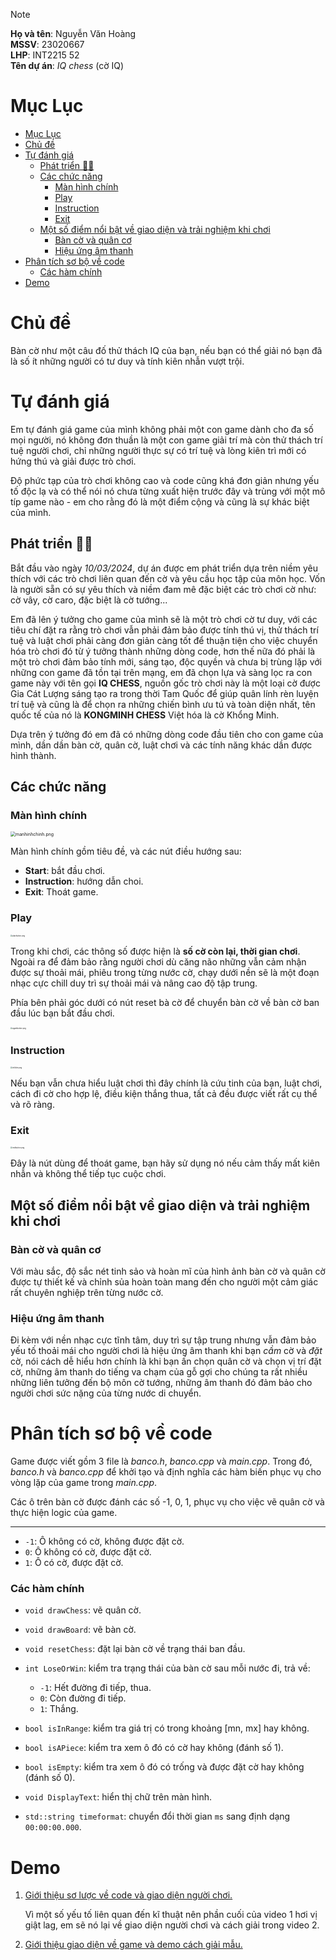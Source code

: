 > [!NOTE]
> **Họ và tên**: Nguyễn Văn Hoàng<br/>
> **MSSV**: 23020667<br/>
> **LHP**: INT2215 52<br/>
> **Tên dự án**: *IQ chess* (cờ IQ)<br/>

# Mục Lục

- [Mục Lục](#mục-lục)
- [Chủ đề](#chủ-đề)
- [Tự đánh giá](#tự-đánh-giá)
  - [Phát triển 🧑‍💻](#phát-triển-)
  - [Các chức năng](#các-chức-năng)
    - [Màn hình chính](#màn-hình-chính)
    - [Play](#play)
    - [Instruction](#instruction)
    - [Exit](#exit)
  - [Một số điểm nổi bật về giao diện và trải nghiệm khi chơi](#một-số-điểm-nổi-bật-về-giao-diện-và-trải-nghiệm-khi-chơi)
    - [Bàn cờ và quân cơ](#bàn-cờ-và-quân-cơ)
    - [Hiệu ứng âm thanh](#hiệu-ứng-âm-thanh)
- [Phân tích sơ bộ về code](#phân-tích-sơ-bộ-về-code)
    - [Các hàm chính](#các-hàm-chính)
- [Demo](#demo)


# Chủ đề 

Bàn cờ như một câu đố thử thách IQ của bạn, nếu bạn có thể giải nó bạn đã là số ít những người có tư duy và tính kiên nhẫn vượt trội.

# Tự đánh giá

Em tự đánh giá game của mình không phải một con game dành cho đa số mọi người, nó không đơn thuần là một con game giải trí mà còn thử thách trí tuệ người chơi, chỉ những người thực sự có trí tuệ và lòng kiên trì mới có hứng thú và giải được trò chơi.

Độ phức tạp của trò chơi không cao và code cũng khá đơn giản nhưng yếu tố độc lạ và có thể nói nó chưa từng xuất hiện trước đây và trùng với một mô típ game nào - em cho rằng đó là một điểm cộng và cũng là sự khác biệt của mình.

## Phát triển 🧑‍💻

Bắt đầu vào ngày *10/03/2024*, dự án được em phát triển dựa trên niềm yêu thích với các trò chơi liên quan đến cờ và yêu cầu học tập của môn học. Vốn là người sẵn có sự yêu thích và niềm đam mê đặc biệt các trò chơi cờ như: cờ vây, cờ caro, đặc biệt là cờ tướng...

Em đã lên ý tưởng cho game của mình sẽ là một trò chơi cờ tư duy, với các tiêu chí đặt ra rằng trò chơi vẫn phải đảm bảo được tính thú vị, thử thách trí tuệ và luật chơi phải càng đơn giản càng tốt để thuận tiện cho việc chuyển hóa trò chơi đó từ ý tưởng thành những dòng code, hơn thế nữa đó phải là một trò chơi đảm bảo tính mới, sáng tạo, độc quyền và chưa bị trùng lặp với những con game đã tồn tại trên mạng, em đã chọn lựa và sàng lọc ra con game này với tên gọi **IQ CHESS**, nguồn gốc trò chơi này là một loại cờ được Gia Cát Lượng sáng tạo ra trong thời Tam Quốc để giúp quân lính rèn luyện trí tuệ và cũng là để chọn ra những chiến bình ưu tú và toàn diện nhất, tên quốc tế của nó là **KONGMINH CHESS** Việt hóa là cờ Khổng Minh. 

Dựa trên ý tưởng đó em đã có những dòng code đầu tiên cho con game của mình, dần dần bàn cờ, quân cờ, luật chơi và các tính năng khác dần được hình thành.

## Các chức năng

### Màn hình chính

<img src="image\manhinhchinh.png" alt="manhinhchinh.png" style="zoom:50%;" />

Màn hình chính gồm tiêu đề, và các nút điều hướng sau:

* **Start**: bắt đầu chơi.
* **Instruction**: hướng dẫn choi.
* **Exit**: Thoát game.

### Play

<img src="image\playbutton.png" alt="playbutton.png" style="zoom:20%;" />

Trong khi chơi, các thông số được hiện là **số cờ còn lại, thời gian chơi**. Ngoài ra để đảm bảo rằng người chơi dù căng não những vẫn cảm nhận được sự thoải mái, phiêu trong từng nước cờ, chạy dưới nền sẽ là một đoạn nhạc cực chill duy trì sự thoải mái và nâng cao độ tập trung.

Phía bên phải góc dưới có nút reset bà cờ để chuyển bàn cờ về bàn cờ ban đầu lúc bạn bắt đầu chơi.

<img src="image\againbutton.png" alt="againbutton.png" style="zoom:20%;" />

### Instruction 

<img src="image\infobtn.png" alt="infobtn.png" style="zoom:20%;" />

Nếu bạn vẫn chưa hiểu luật chơi thì đây chính là cứu tinh của bạn, luật chơi, cách đi cờ cho hợp lệ, điều kiện thắng thua, tất cả đều được viết rất cụ thể và rõ ràng.

### Exit

<img src="image\exitbutton.png" alt="exitbutton.png" style="zoom:20%;" />

Đây là nút dùng để thoát game, bạn hãy sử dụng nó nếu cảm thấy mất kiên nhẫn và không thể tiếp tục cuộc chơi.

## Một số điểm nổi bật về giao diện và trải nghiệm khi chơi

### Bàn cờ và quân cơ 

Với màu sắc, độ sắc nét tinh sảo và hoàn mĩ của hình ảnh bàn cờ và quân cờ được tự thiết kế và chỉnh sủa hoàn toàn mang đến cho người một cảm giác rất chuyên nghiệp trên từng nước cờ.

### Hiệu ứng âm thanh 

Đi kèm với nền nhạc cực tĩnh tâm, duy trì sự tập trung nhưng vẫn đảm bảo yếu tố thoải mái cho người chơi là hiệu ứng âm thanh khi bạn *cầm* cờ và *đặt* cờ, nói cách dễ hiểu hơn chính là khi bạn ấn chọn quân cờ và chọn vị trí đặt cờ, những âm thanh do tiếng va chạm của gỗ gợi cho chúng ta rất nhiều những liên tưởng đến bộ môn cờ tướng, những âm thanh đó đảm bảo cho người chơi sức nặng của từng nước di chuyển.

# Phân tích sơ bộ về code

Game được viết gồm 3 file là *banco.h*, *banco.cpp* và *main.cpp*. Trong đó, *banco.h* và *banco.cpp* để khởi tạo và định nghĩa các hàm biến phục vụ cho vòng lặp của game trong *main.cpp*.  

Các ô trên bàn cờ được đánh các số -1, 0, 1, phục vụ cho việc vẽ quân cờ và thực hiện logic của game.
****
* `-1`: Ô không có cờ, không được đặt cờ.
* `0`: Ô không có cờ, được đặt cờ.
* `1`: Ô có cờ, được đặt cờ.

### Các hàm chính

* `void drawChess`: vẽ quân cờ.
* `void drawBoard`: vẽ bàn cờ.
* `void resetChess`: đặt lại bàn cờ về trạng thái ban đầu.

* `int LoseOrWin`: kiểm tra trạng thái của bàn cờ sau mỗi nước đi, trả về:
  * `-1`: Hết đường đi tiếp, thua.
  * `0`: Còn đường đi tiếp.
  * `1`: Thắng.

* `bool isInRange`: kiểm tra giá trị có trong khoảng [mn, mx] hay không.
* `bool isAPiece`: kiểm tra xem ô đó có cờ hay không (đánh số 1).
* `bool isEmpty`: kiểm tra xem ô đó có trống và được đặt cờ hay không (đánh số 0).

* `void DisplayText`: hiển thị chữ trên màn hình.
* `std::string timeformat`: chuyển đổi thời gian `ms` sang định dạng `00:00:00.000`.


# Demo

1. [Giới thiệu sơ lược về code và giao diện người chơi.](https://www.youtube.com/watch?v=hzfsCRe1yno)

    Vì một số yếu tố liên quan đến kĩ thuật nên phần cuối của video 1 hơi vị giật lag, em sẽ nó lại về giao diện người chơi và cách giải trong video 2.

2. [Giới thiệu giao diện về game và demo cách giải mẫu.](https://www.youtube.com/watch?v=11u6eTex0Bo)